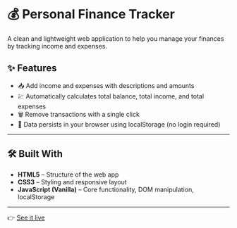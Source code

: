 # 💰 Personal Finance Tracker

A clean and lightweight web application to help you manage your finances by tracking income and expenses.

## ✨ Features

- 📥 Add income and expenses with descriptions and amounts
- 💹 Automatically calculates total balance, total income, and total expenses
- 🗑️ Remove transactions with a single click
- 💾 Data persists in your browser using localStorage (no login required)

---

## 🛠️ Built With

- **HTML5** – Structure of the web app
- **CSS3** – Styling and responsive layout
- **JavaScript (Vanilla)** – Core functionality, DOM manipulation, localStorage

---


👉 [See it live](https://laurarodd.github.io/finance-tracker/)

